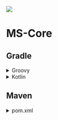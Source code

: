 [![](https://jitpack.io/v/MinseoServer/MS-Core.svg)](https://jitpack.io/#MinseoServer/MS-Core)
# MS-Core


## Gradle
<details>
    <summary>Groovy</summary>

```gradle
repositories {
  maven { url 'https://jitpack.io' }
}

dependencies {
  compileOnly 'com.github.MinseoServer:MS-Core:1.0.5-SNAPSHOT'
}
```
</details>

<details>
    <summary>Kotlin</summary>

```gradle
repositories {
  maven("https://jitpack.io")
}

dependencies {
  compileOnly("com.github.MinseoServer", "MS-Core", "1.0.5-SNAPSHOT")
}
```
</details>


## Maven
<details>
    <summary>pom.xml</summary>

```xml
<repositories>
  <repository>
    <id>jitpack.io</id>
    <url>https://jitpack.io</url>
  </repository>
</repositories>

<dependency>
  <groupId>com.github.MinseoServer</groupId>
  <artifactId>MS-Core</artifactId>
  <version>1.0.5-SNAPSHOT</version>
</dependency>
```
</details>
